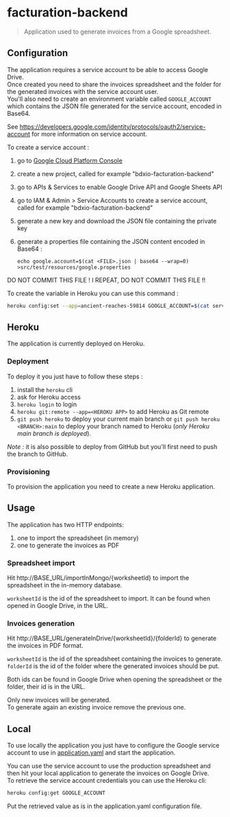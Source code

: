 # facturation-backend

> Application used to generate invoices from a Google spreadsheet.

## Configuration

The application requires a service account to be able to access Google Drive.  
Once created you need to share the invoices spreadsheet and the folder for the generated invoices with the service account user.  
You'll also need to create an environment variable called `GOOGLE_ACCOUNT` which contains the JSON file generated for the service account, encoded in Base64.

See https://developers.google.com/identity/protocols/oauth2/service-account for more information on service account.

To create a service account :
1. go to [Google Cloud Platform Console](https://console.cloud.google.co)
2. create a new project, called for example "bdxio-facturation-backend"
3. go to APIs & Services to enable Google Drive API and Google Sheets API
4. go to IAM & Admin > Service Accounts to create a service account, called for example "bdxio-facturation-backend" 
5. generate a new key and download the JSON file containing the private key
6. generate a properties file containing the JSON content encoded in Base64 :

    `echo google.account=$(cat <FILE>.json | base64 --wrap=0) >src/test/resources/google.properties`

DO NOT COMMIT THIS FILE !
I REPEAT, DO NOT COMMIT THIS FILE !!

To create the variable in Heroku you can use this command :
```bash
heroku config:set --app=ancient-reaches-59814 GOOGLE_ACCOUNT=$(cat service-account.json | base64 -w 0)
```

## Heroku

The application is currently deployed on Heroku.

### Deployment

To deploy it you just have to follow these steps :

1. install the `heroku` cli
2. ask for Heroku access
3. `heroku login` to login
4. `heroku git:remote --app=<HEROKU APP>` to add Heroku as Git remote
5. `git push heroku` to deploy your current main branch or `git push heroku <BRANCH>:main` to deploy your branch named <BRANCH> to Heroku (_only Heroku main branch is deployed_).

_Note :_ it is also possible to deploy from GitHub but you'll first need to push the branch to GitHub.

### Provisioning

To provision the application you need to create a new Heroku application.

## Usage

The application has two HTTP endpoints:

1. one to import the spreadsheet (in memory)
2. one to generate the invoices as PDF

### Spreadsheet import

Hit http://BASE_URL/importInMongo/{worksheetId} to import the spreadsheet in the in-memory database.

`worksheetId` is the id of the spreadsheet to import. It can be found when opened in Google Drive, in the URL.

### Invoices generation

Hit http://BASE_URL/generateInDrive/{worksheetId}/{folderId} to generate the invoices in PDF format.

`worksheetId` is the id of the spreadsheet containing the invoices to generate.
`folderId` is the id of the folder where the generated invoices should be put.

Both ids can be found in Google Drive when opening the spreadsheet or the folder, their id is in the URL.

Only new invoices will be generated.  
To generate again an existing invoice remove the previous one.

## Local

To use locally the application you just have to configure the Google service account to use in [application.yaml](./src/main/resources/application.yaml) 
and start the application.

You can use the service account to use the production spreadsheet and then hit your local application to generate the invoices on Google Drive.  
To retrieve the service account credentials you can use the Heroku cli:
```sh
heroku config:get GOOGLE_ACCOUNT
```

Put the retrieved value as is in the application.yaml configuration file.

